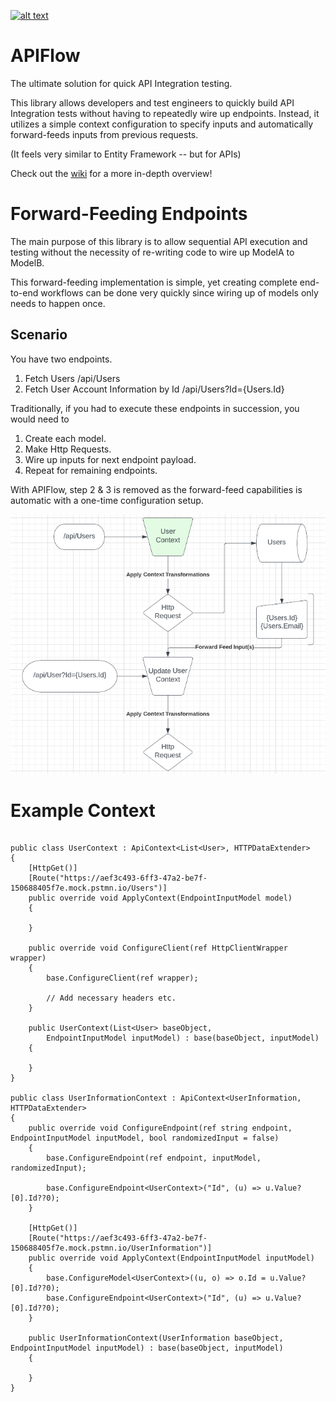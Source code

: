[![alt text](https://img.shields.io/badge/NuGET%20APIFlow-1.1.1-blue "Flow")](https://www.nuget.org/packages/APIFlow)

# APIFlow

The ultimate solution for quick API Integration testing.

This library allows developers and test engineers to quickly build API Integration tests without having to repeatedly wire up endpoints. Instead, it utilizes a simple context configuration to specify inputs and automatically forward-feeds inputs from previous requests.

(It feels very similar to Entity Framework -- but for APIs)

Check out the [wiki](https://github.com/montraydavis/APIFlow/wiki) for a more in-depth overview!

# Forward-Feeding Endpoints

The main purpose of this library is to allow sequential API execution and testing without the necessity of re-writing code to wire up ModelA to ModelB.

This forward-feeding implementation is simple, yet creating complete end-to-end workflows can be done very quickly since wiring up of models only needs to happen once.

## Scenario

You have two endpoints.

1. Fetch Users /api/Users
1. Fetch User Account Information by Id /api/Users?Id={Users.Id}

Traditionally, if you had to execute these endpoints in succession, you would need to

1. Create each model.
1. Make Http Requests.
1. Wire up inputs for next endpoint payload.
1. Repeat for remaining endpoints.

With APIFlow, step 2 & 3 is removed as the forward-feed capabilities is automatic with a one-time configuration setup.

![alt text](https://github.com/montraydavis/APIFlow/blob/main/assets/api-flow-chart.png "Flow")

# Example Context

```

public class UserContext : ApiContext<List<User>, HTTPDataExtender>
{
    [HttpGet()]
    [Route("https://aef3c493-6ff3-47a2-be7f-150688405f7e.mock.pstmn.io/Users")]
    public override void ApplyContext(EndpointInputModel model)
    {

    }

    public override void ConfigureClient(ref HttpClientWrapper wrapper)
    {
        base.ConfigureClient(ref wrapper);

        // Add necessary headers etc.
    }

    public UserContext(List<User> baseObject,
        EndpointInputModel inputModel) : base(baseObject, inputModel)
    {

    }
}

public class UserInformationContext : ApiContext<UserInformation, HTTPDataExtender>
{
    public override void ConfigureEndpoint(ref string endpoint, EndpointInputModel inputModel, bool randomizedInput = false)
    {
        base.ConfigureEndpoint(ref endpoint, inputModel, randomizedInput);

        base.ConfigureEndpoint<UserContext>("Id", (u) => u.Value?[0].Id??0);
    }
    
    [HttpGet()]
    [Route("https://aef3c493-6ff3-47a2-be7f-150688405f7e.mock.pstmn.io/UserInformation")]
    public override void ApplyContext(EndpointInputModel inputModel)
    {
        base.ConfigureModel<UserContext>((u, o) => o.Id = u.Value?[0].Id??0);
        base.ConfigureEndpoint<UserContext>("Id", (u) => u.Value?[0].Id??0);
    }

    public UserInformationContext(UserInformation baseObject, EndpointInputModel inputModel) : base(baseObject, inputModel)
    {

    }
}

```
